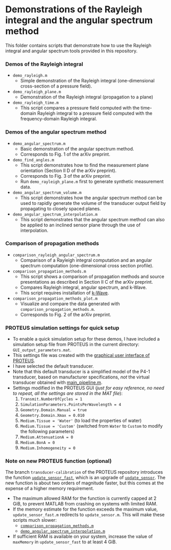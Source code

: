 # Demonstrations of the Rayleigh integral and the angular spectrum method

This folder contains scripts that demonstrate how to use the Rayleigh integral and angular spectrum tools provided in this repository.

### Demos of the Rayleigh integral
- `demo_rayleigh.m`
  - Simple demonstration of the Rayleigh integral (one-dimensional cross-section of a pressure field).
- `demo_rayleigh_plane.m`
  - Demonstration of the Rayleigh integral (propagation to a plane)
- `demo_rayleigh_time.m`
  - This script compares a pressure field computed with the time-domain Rayleigh integral to a pressure field computed with the frequency-domain Rayleigh integral.

### Demos of the angular spectrum method
- `demo_angular_spectrum.m`
  - Basic demonstration of the angular spectrum method.
  - Corresponds to Fig. 1 of the arXiv preprint.
- `demo_find_angles.m`
  - This script demonstrates how to find the measurement plane orientation (Section II D of the arXiv preprint).
  - Corresponds to Fig. 3 of the arXiv preprint.
  - Run `demo_rayleigh_plane.m` first to generate synthetic measurement data.
- `demo_angular_spectrum_volume.m`
  - This script demonstrates how the angular spectrum method can be used to rapidly generate the volume of the transducer output field by propagating to closely spaced planes.
- `demo_angular_spectrum_interpolation.m`
  - This script demonstrates that the angular spectrum method can also be applied to an inclined sensor plane through the use of interpolation.


### Comparison of propagation methods
- `comparison_rayleigh_angular_spectrum.m`
  - Comparison of a Rayleigh integral computation and an angular spectrum computation (one-dimensional cross section profile).
- `comparison_propagation_methods.m`
  - This script shows a comparison of propagation methods and source presentations as described in Section II C of the arXiv preprint.
  - Compares Rayleigh integral, angular spectrum, and k-Wave.
  - This script requires installation of [k-Wave](https://github.com/PROTEUS-SIM/PROTEUS?tab=readme-ov-file#k-wave).
- `comparison_propagation_methods_plot.m`
  - Visualize and compare the data generated with `comparison_propagation_methods.m`.
  - Corresponds to Fig. 2 of the arXiv preprint.

### PROTEUS simulation settings for quick setup

- To enable a quick simulation setup for these demos, I have included a simulation setup file from PROTEUS in the current directory: `GUI_output_parameters.mat`.
- This settings file was created with the [graphical user interface of PROTEUS](https://github.com/PROTEUS-SIM/PROTEUS?tab=readme-ov-file#saving-settings-loading-settings-and-running-the-simulation).
- I have selected the default transducer.
- Note that this default transducer is a simplified model of the P4-1 transducer, based on manufacturer specifications, *not* the virtual transducer obtained with [main_pipeline.m](../main_pipeline.m).
- Settings modified in the PROTEUS GUI (*just for easy reference, no need to repeat, all the settings are stored in the MAT file*):
  1. `Transmit.NumberOfCycles = 1`
  2. `SimulationParameters.PointsPerWavelength = 4`
  3. `Geometry.Domain.Manual = true`
  4. `Geometry.Domain.Xmax = 0.010`
  5. `Medium.Tissue = 'Water'` (to load the properties of water)
  6. `Medium.Tissue = 'Custom'` (switched from `Water` to `Custom` to modify the following parameters)
  7. `Medium.AttenuationA = 0`
  8. `Medium.BonA = 0`
  9. `Medium.Inhomogeneity = 0`
 
### Note on new PROTEUS function (optional)

The branch `transducer-calibration` of the PROTEUS repository introduces the function [`update_sensor_fast`](https://github.com/PROTEUS-SIM/PROTEUS/blob/transducer-calibration/acoustic-module/update_sensor_fast.m), which is an upgrade of [`update_sensor`](https://github.com/PROTEUS-SIM/PROTEUS/blob/transducer-calibration/acoustic-module/update_sensor.m).
The new function is about two orders of magnitude faster, but this comes at the expense of a higher memory requirement.
- The maximum allowed RAM for the function is currently capped at 2 GiB, to prevent MATLAB from crashing on systems with limited RAM.
- If the memory estimate for the function exceeds the maximum value, `update_sensor_fast.m` redirects to `update_sensor.m`. This will make these scripts much slower:
  - [`comparison_propagation_methods.m`](comparison_propagation_methods.m)
  - [`demo_angular_spectrum_interpolation.m`](demo_angular_spectrum_interpolation.m)
- If sufficient RAM is available on your system, increase the value of `maxMemory` in `update_sensor_fast` to at least 4 GiB.

